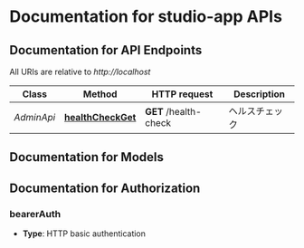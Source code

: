 # Documentation for studio-app APIs

<a name="documentation-for-api-endpoints"></a>
## Documentation for API Endpoints

All URIs are relative to *http://localhost*

Class | Method | HTTP request | Description
------------ | ------------- | ------------- | -------------
*AdminApi* | [**healthCheckGet**](Apis/AdminApi.md#healthcheckget) | **GET** /health-check | ヘルスチェック


<a name="documentation-for-models"></a>
## Documentation for Models



<a name="documentation-for-authorization"></a>
## Documentation for Authorization

<a name="bearerAuth"></a>
### bearerAuth

- **Type**: HTTP basic authentication

